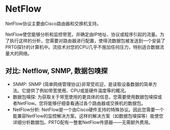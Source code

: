 # NetFlow


NetFlow协议主要由Cisco路由器和交换机支持。

NetFlow使您能够分析和监控带宽，并确定由IP地址、协议或程序引起的流量。为了执行这样的分析，您需要对路由器进行配置，使得流数据包被发送到一个安装了PRTG探针的计算机中。流技术对您的CPU几乎不施加任何压力，特别适合数据流量大的网络。

## 对比: Netflow, SNMP, 数据包嗅探
- SNMP: SNMP (简单网络管理协议)非常受欢迎，是读取设备数据的简单方法。它提供了例如带宽使用、CPU或是硬件温度等的概况。
- 数据包嗅探: 为获取关于带宽使用的更具体的信息，您需要使用数据包嗅探或者NetFlow。您将能够仔细查看通过各个路由器或交换机的数据包。
- NetFlow分析: NetFlow是一个由Cisco硬件支持的特殊协议。因此您需要一个能兼容NetFlow的监控解决方案。这样的解决方案（如数据包嗅探等）能使您详细分析数据包。PRTG配有一整套NetFlow传感器——无需额外费用。
